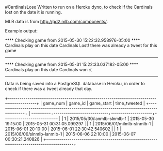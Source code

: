#CardinalsLose
Written to run on a Heroku dyno, to check if the Cardinals lost on the date it is running.

MLB data is from http://gd2.mlb.com/components/.

Example output:

**** Checking game from 2015-05-30 15:22:32.958976-05:00 ****
Cardinals play on this date
Cardinals Lost!
there was already a tweet for this game
******
**** Checking game from 2015-05-31 15:22:33.037182-05:00 ****
Cardinals play on this date
Cardinals won :(
******
Data is being saved into a PostgreSQL database in Heroku, in order to check if there was a tweet already that day.

+--------------------------------------------------------------------------------------------+
|  game_num |          game_id           |     game_start      |        time_tweeted         |
+--------------------------------------------------------------------------------------------+
| ----------+----------------------------+---------------------+---------------------------- |
|         1 | 2015/05/30/lanmlb-slnmlb-1 | 2015-05-30 19:15:00 | 2015-05-31 00:31:05.099297  |
|         1 | 2015/06/01/milmlb-slnmlb-1 | 2015-06-01 20:10:00 | 2015-06-01 22:30:42.540602  |
|         1 | 2015/06/06/slnmlb-lanmlb-1 | 2015-06-06 22:10:00 | 2015-06-07 00:30:21.240826  |
+--------------------------------------------------------------------------------------------+
